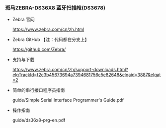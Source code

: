### 斑马ZEBRA-DS36X8 蓝牙扫描枪(DS3678)

- Zebra 官网

    https://www.zebra.com/cn/zh.html

- Zebra GitHub 【注：代码都在分支上】

    https://github.com/Zebra/

- 支持与下载

    https://www.zebra.com/cn/zh/support-downloads.html?elqTrackId=f2c3b45673694a7394681756c5e82648&elqaid=3887&elqat=2

- 简单的串行接口程序员指南

    guide/Simple Serial Interface Programmer's Guide.pdf

- 操作指南

    guide/ds36x8-prg-en.pdf